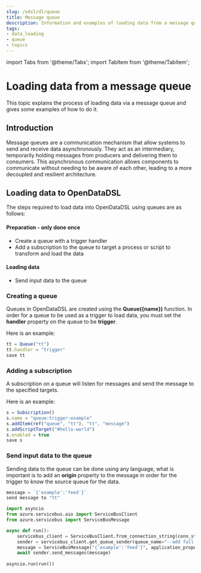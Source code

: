 ```yaml
---
slug: /odsl/dl/queue
title: Message queue
description: Information and examples of loading data from a message queue
tags:
- data_loading
- queue
- topics
---
```

import Tabs from '@theme/Tabs';
import TabItem from '@theme/TabItem';

# Loading data from a message queue

This topic explains the process of loading data via a message queue and gives some examples of how to do it.

## Introduction
Message queues are a communication mechanism that allow systems to send and receive data asynchronously. 
They act as an intermediary, temporarily holding messages from producers and delivering them to consumers.
This asynchronous communication allows components to communicate without needing to be aware of each other, leading to a more decoupled and resilient architecture. 

## Loading data to OpenDataDSL
The steps required to load data into OpenDataDSL using queues are as follows:

#### Preparation - only done once
* Create a queue with a trigger handler
* Add a subscription to the queue to target a process or script to transform and load the data
  
#### Loading data
* Send input data to the queue

### Creating a queue
Queues in OpenDataDSL are created using the **Queue(\{name\})** function.
In order for a queue to be used as a trigger to load data, you must set the **handler** property on the queue to be **trigger**.

Here is an example:

```js
tt = Queue("tt")
tt.handler = "trigger"
save tt
```

### Adding a subscription
A subscription on a queue will listen for messages and send the message to the specified targets.

Here is an example:

```js
s = Subscription()
s.name = "queue:trigger:example"
s.addItem(ref("queue", "tt"), "tt", "message")
s.addScriptTarget("#hello-world")
s.enabled = true
save s
```

### Send input data to the queue
Sending data to the queue can be done using any language, what is important is to add an **origin** property to the message in order for the trigger to know the source queue for the data.

<Tabs groupId="tool">
<TabItem value="odsl" label="OpenDataDSL">

```js
message = `{'example':'feed'}`
send message to "tt"
```

</TabItem>
<TabItem value="python" label="Python">

```python
import asyncio
from azure.servicebus.aio import ServiceBusClient
from azure.servicebus import ServiceBusMessage

async def run():
    servicebus_client = ServiceBusClient.from_connection_string(conn_str="--add connection string--")
    sender = servicebus_client.get_queue_sender(queue_name="--add full queue name--")
    message = ServiceBusMessage("{'example':'feed'}", application_properties={"origin": "--add full queue name--"})
    await sender.send_messages(message)
    
asyncio.run(run())
```

</TabItem>
</Tabs>